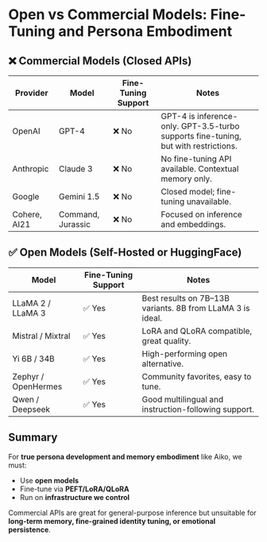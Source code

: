 # Open vs Commercial Models: Fine-Tuning and Persona Embodiment

## ❌ Commercial Models (Closed APIs)

| Provider     | Model             | Fine-Tuning Support | Notes                                                                               |
| ------------ | ----------------- | ------------------- | ----------------------------------------------------------------------------------- |
| OpenAI       | GPT-4             | ❌ No                | GPT-4 is inference-only. GPT-3.5-turbo supports fine-tuning, but with restrictions. |
| Anthropic    | Claude 3          | ❌ No                | No fine-tuning API available. Contextual memory only.                               |
| Google       | Gemini 1.5        | ❌ No                | Closed model; fine-tuning unavailable.                                              |
| Cohere, AI21 | Command, Jurassic | ❌ No                | Focused on inference and embeddings.                                                |

## ✅ Open Models (Self-Hosted or HuggingFace)

| Model               | Fine-Tuning Support | Notes                                                      |
| ------------------- | ------------------- | ---------------------------------------------------------- |
| LLaMA 2 / LLaMA 3   | ✅ Yes               | Best results on 7B–13B variants. 8B from LLaMA 3 is ideal. |
| Mistral / Mixtral   | ✅ Yes               | LoRA and QLoRA compatible, great quality.                  |
| Yi 6B / 34B         | ✅ Yes               | High-performing open alternative.                          |
| Zephyr / OpenHermes | ✅ Yes               | Community favorites, easy to tune.                         |
| Qwen / Deepseek     | ✅ Yes               | Good multilingual and instruction-following support.       |

## Summary

For **true persona development and memory embodiment** like Aiko, we must:

* Use **open models**
* Fine-tune via **PEFT/LoRA/QLoRA**
* Run on **infrastructure we control**

Commercial APIs are great for general-purpose inference but unsuitable for **long-term memory, fine-grained identity tuning, or emotional persistence**.
